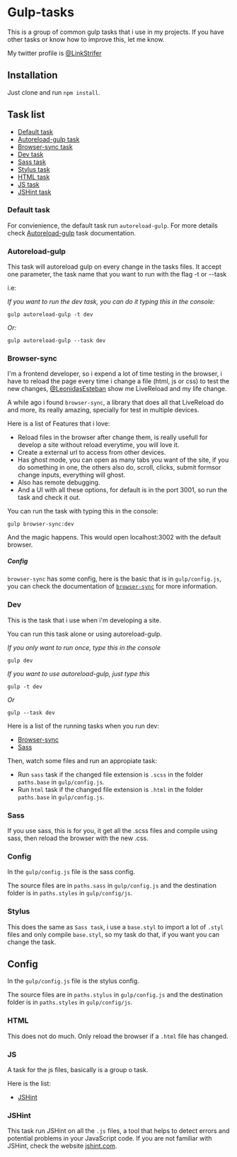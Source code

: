 # Gulp-tasks

This is a group of common gulp tasks that i use in my projects. If you have other tasks or know how to improve this, let me know.

My twitter profile is [@LinkStrifer](https://twitter.com/LinkStrifer "Twitter") 

## Installation

Just clone and run `npm install`.

## Task list

- [Default task](#defaut-task)
- [Autoreload-gulp task](#autoreload-gulp)
- [Browser-sync task](#browser-sync)
- [Dev task](#dev)
- [Sass task](#sass)
- [Stylus task](#stylus)
- [HTML task](#html)
- [JS task](#js)
- [JSHint task](#jshint)

### Default task

For convienience, the default task run `autoreload-gulp`. For more details check [Autoreload-gulp](#autoreload-gulp) task documentation.

### Autoreload-gulp

This task will autoreload gulp on every change in the tasks files. It accept one parameter, the task name that you want to run with the flag -t or --task

i.e:

*If you want to run the dev task, you can do it typing this in the console:*

	gulp autoreload-gulp -t dev

*Or:*

	gulp autoreload-gulp --task dev

### Browser-sync

I'm a frontend developer, so i expend a lot of time testing in the browser, i have to reload the page every time i change a file (html, js or css) to test the new changes, [@LeonidasEsteban](https://twitter.com/leonidasesteban "Leonidas Esteban") show me LiveReload and my life change.

A while ago i found `browser-sync`, a library that does all that LiveReload do and more, its really amazing, specially for test in multiple devices.

Here is a list of Features that i love:

- Reload files in the browser after change them, is really usefull for develop a site without reload everytime, you will love it.
- Create a external url to access from other devices.
- Has ghost mode, you can open as many tabs you want of the site, if you do something in one, the others also do, scroll, clicks, submit formsor change inputs, everything will ghost.
- Also has remote debugging.
- And a UI with all these options, for default is in the port 3001, so run the task and check it out.

You can run the task with typing this in the console:

	gulp browser-sync:dev

And the magic happens. This would open localhost:3002 with the default browser.

##### Config

`browser-sync` has some config, here is the basic that is in `gulp/config.js`, you can check the documentation of [`browser-sync`](http://www.browsersync.io/docs/options/) for more information.

### Dev

This is the task that i use when i'm developing a site.

You can run this task alone or using autoreload-gulp.

*If you only want to run once, type this in the console*

	gulp dev

*If you want to use autoreload-gulp, just type this*

	gulp -t dev

*Or*

	gulp --task dev

Here is a list of the running tasks when you run dev:

- [Browser-sync](#browser-sync)
- [Sass](#sass)

Then, watch some files and run an appropiate task:

- Run `sass` task if the changed file extension is `.scss` in the folder `paths.base` in `gulp/config.js`.
- Run `html` task if the changed file extension is `.html` in the folder `paths.base` in `gulp/config.js`.

### Sass

If you use sass, this is for you, it get all the .scss files and compile using sass, then reload the browser with the new .css.

### Config

In the `gulp/config.js` file is the sass config.

The source files are in `paths.sass` in `gulp/config.js` and the destination folder is in `paths.styles` in `gulp/config/js`.

### Stylus

This does the same as `Sass task`, i use a `base.styl` to import a lot of `.styl` files and only compile `base.styl`, so my task do that, if you want you can change the task.

## Config

In the `gulp/config.js` file is the stylus config.

The source files are in `paths.stylus` in `gulp/config.js` and the destination folder is in `paths.styles` in `gulp/config/js`.

### HTML

This does not do much. Only reload the browser if a `.html` file has changed.

### JS

A task for the js files, basically is a group o task.

Here is the list:

- [JSHint](#jshint)

### JSHint

This task run JSHint on all the `.js` files, a tool that helps to detect errors and potential problems in your JavaScript code. If you are not familiar with JSHint, check the website [jshint.com](http://jshint.com/).